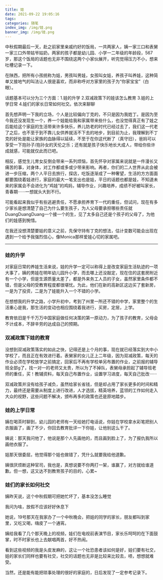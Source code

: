```yaml
---
title: 娃
date: 2021-09-22 19:05:16
tags:
categories: 随笔
index_img: /img/娃.png
banner_img: /img/娃.png
---
```


中秋假期最后一天，赴之前家里亲戚约好的饭局，一共两家人，姨一家三口和表舅一家三口外带姑爷姑奶，两家的孩子都是幼儿园、小学一二年级的年龄段，567岁，那这个饭局的话题也无非不围绕这两个小家伙展开，听完觉得压力不小，想来吐槽记录一下。

在陕西，把所有小孩统称为娃，男孩叫男娃，女孩叫女娃，养孩子叫养娃，这种简单又接地气的叫法让人很是喜欢，而非称呼对方家里的孩子为“你家宝宝”（白眼）。

话题基本可以分为三个方面：1.娃的升学    2.双减政策下的娃该怎么教育  3.娃的上学日常   4.娃们的家长日常如何社交。依次来聊聊

首先想声明一下我的立场，个人是比较偏向丁克的，不只是因为我姓丁。是因为至今我还没发现生一个，养一个娃能给我和家属带来些什么，也没觉得真正有了娃之后能给这个家庭的生活带来许多快乐，养儿防老的时代已经过去了，我们这一代老了之后，也不至于到不靠儿女供养就活不下去的地步，到目前为止，我理解到不丁克的好处是能让家族的血脉得以延续，不至于在你这代断了（真守旧），爸妈可以享受一下抱孙子/抱孙女的天伦之乐；还有就是孩子快乐地长大成人，带给你些许成就感，可能就仅此而已吧。

相反，感觉生儿育女反倒会带来一系列烦恼，首先怀孕对家属来说就是一件漫长又痛苦的事，对身体，对工作都或多或少带来影响。再者，你们的二人世界从此会被进一步压缩，两个人平日去旅行，探店，吃饭逐渐成了一种奢望，生活的方方面面都要围绕着娃进行，家庭的最大一笔支出也是娃，平日的话题也都是娃，不知道未来的家属会不会进化为“鸡娃”的鸡妈，辅导作业，兴趣培养，成绩不好被叫家长，青春期······一想就头大到不行。

可能看起来我似乎有些逃避责任，不愿承担养育下一代的重任，但试问，现在有多少家长是想清楚了自己为什么要生孩子，为人父母要承担哪些责任就DuangDuangDuang一个接一个的生，见了太多自己还是个孩子的父母了，为他们的娃感到惋惜。

在我还没想清楚要娃的意义之前，先保守持有丁克的想法，估计变数可能会出现在遇到一个给予我强烈信心，像Monica那样爱娃心切的家属吧。

------

### 娃的升学

对家庭日常的养娃生活来说，娃的升学一定可以称得上是改变家庭生活轨迹的一项大事了，姨的男娃在明年幼儿园升小学，而去哪上还没敲定，现在住的这套房附近有一个小学，但是生源质量太差了，都是外来务工人员的子女，虽然家里条件都不错，但是父母的受教育程度都很堪忧。为此，他们在新的高新区这边买了套新房，一是为了投资，二是为了娃能升入一个不错的小学。

在想想我的升学之路，小学升初中，考到了州里一所还不错的中学，家里整个的生活重心是我，那生活的变动也相应围绕着我进行，买房，定居，上学。

教育依旧是千千万万中国家庭做任何决策的第一原动力，为了孩子的教育，父母会不计成本，不辞辛劳的达成自己的预期。

### 双减政策下娃的教育

没想到双减政策落实的如此之快，记得还是上个月的事，现在就已经落实到大中小学校了，而且正在有效进行着。表舅家的女儿正上二年级，因为双减政策，每天的作业必须在学校放学之前搞定，回家后不再有学校单另布置的作业，之前报的辅导班全部g了，找一对一的老师又太贵，所以为了不掉队，表舅母承担起了辅导班老师的重任，买！教辅资料，每天自己布置作业，设置学习进度，每天自己批改······

双减政策并没有给孩子减负，虽然给家长省钱，但是却占用了家长更多的时间和精力，最终还是需要从制度上进行改进，人才选拔，精英培养，蓝领的工作如何走入大众的视野，这些问题不解决，颁布再多的政策也还是原地踏步。

### 娃的上学日常

姨在喝茶时聊到，幼儿园的老师有一天给她打电话说，你娃在学校拿水彩笔把别人衣服画了，画了不少，你回去教育批评一下你娃，让他别这么干了。

姨说：那天我问他了，他说是那个人先画他的，而且画到脸上了，为了报仇我所以画他衣服了。

娃那天很委屈，他觉得那个娃也做错了，凭什么就要我给他道歉。

姨很厌烦断这种官司，我也是，真想说要不你两打一架，谁赢了，对方就给谁道歉。但一想，这又达不到教育孩子的目的，心累~

### 娃们的家长如何社交

姨昨天说，这个中秋假期可把她忙坏了，基本没怎么睡觉

我问为啥，放假不应该好好休息下

她说，19号那天在我家办了一个中秋晚会，把娃的同学的家长，朋友都叫到家里，又吃又喝，嗨皮了一个通宵。

姨给我看了几个那天晚上的视频，娃们在电视前表演节目，家长乐呵呵的在下面鼓掌，时不时家长也上去献唱两首，好不热闹。

看到这些视频的我是头皮发麻的，这让一个社恐患者该如何是好，娃们要有社交，娃的家长们同样也要有社交，社交的话题也无非是比较来比较去，啧，想想就难受。

当然，还是能有能把琐事处理的很好的家庭的，日后发现了一定参考记录下。
